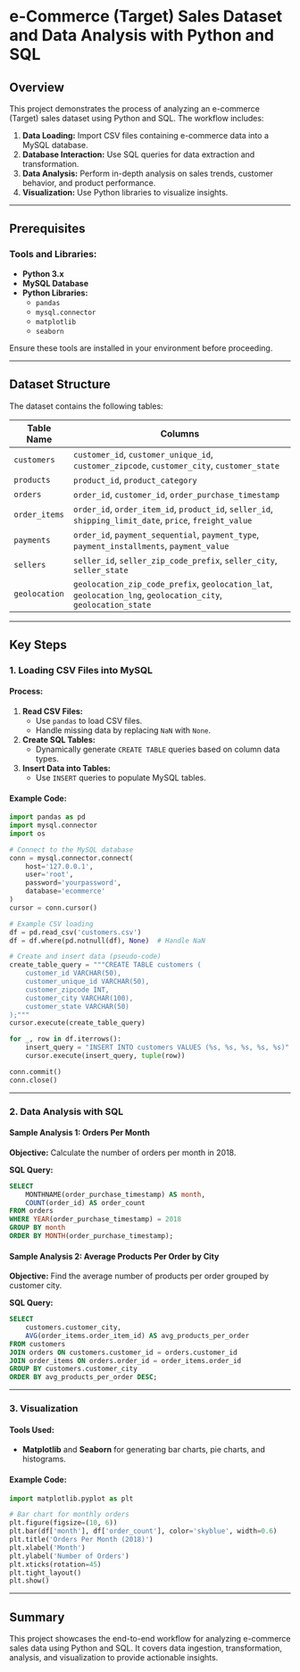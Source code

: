 # e-Commerce (Target) Sales Dataset and Data Analysis with Python and SQL

## Overview
This project demonstrates the process of analyzing an e-commerce (Target) sales dataset using Python and SQL. The workflow includes:

1. **Data Loading:** Import CSV files containing e-commerce data into a MySQL database.
2. **Database Interaction:** Use SQL queries for data extraction and transformation.
3. **Data Analysis:** Perform in-depth analysis on sales trends, customer behavior, and product performance.
4. **Visualization:** Use Python libraries to visualize insights.

---

## Prerequisites

### Tools and Libraries:
- **Python 3.x**
- **MySQL Database**
- **Python Libraries:**
  - `pandas`
  - `mysql.connector`
  - `matplotlib`
  - `seaborn`

Ensure these tools are installed in your environment before proceeding.

---

## Dataset Structure

The dataset contains the following tables:

| Table Name   | Columns                                                                                      |
|--------------|----------------------------------------------------------------------------------------------|
| `customers`  | `customer_id`, `customer_unique_id`, `customer_zipcode`, `customer_city`, `customer_state`   |
| `products`   | `product_id`, `product_category`                                                            |
| `orders`     | `order_id`, `customer_id`, `order_purchase_timestamp`                                        |
| `order_items`| `order_id`, `order_item_id`, `product_id`, `seller_id`, `shipping_limit_date`, `price`, `freight_value` |
| `payments`   | `order_id`, `payment_sequential`, `payment_type`, `payment_installments`, `payment_value`    |
| `sellers`    | `seller_id`, `seller_zip_code_prefix`, `seller_city`, `seller_state`                        |
| `geolocation`| `geolocation_zip_code_prefix`, `geolocation_lat`, `geolocation_lng`, `geolocation_city`, `geolocation_state` |

---

## Key Steps

### 1. Loading CSV Files into MySQL

#### Process:
1. **Read CSV Files:**
   - Use `pandas` to load CSV files.
   - Handle missing data by replacing `NaN` with `None`.
2. **Create SQL Tables:**
   - Dynamically generate `CREATE TABLE` queries based on column data types.
3. **Insert Data into Tables:**
   - Use `INSERT` queries to populate MySQL tables.

#### Example Code:
```python
import pandas as pd
import mysql.connector
import os

# Connect to the MySQL database
conn = mysql.connector.connect(
    host='127.0.0.1',
    user='root',
    password='yourpassword',
    database='ecommerce'
)
cursor = conn.cursor()

# Example CSV loading
df = pd.read_csv('customers.csv')
df = df.where(pd.notnull(df), None)  # Handle NaN

# Create and insert data (pseudo-code)
create_table_query = """CREATE TABLE customers (
    customer_id VARCHAR(50),
    customer_unique_id VARCHAR(50),
    customer_zipcode INT,
    customer_city VARCHAR(100),
    customer_state VARCHAR(50)
);"""
cursor.execute(create_table_query)

for _, row in df.iterrows():
    insert_query = "INSERT INTO customers VALUES (%s, %s, %s, %s, %s)"
    cursor.execute(insert_query, tuple(row))

conn.commit()
conn.close()
```

---

### 2. Data Analysis with SQL

#### Sample Analysis 1: Orders Per Month
**Objective:** Calculate the number of orders per month in 2018.

**SQL Query:**
```sql
SELECT
    MONTHNAME(order_purchase_timestamp) AS month,
    COUNT(order_id) AS order_count
FROM orders
WHERE YEAR(order_purchase_timestamp) = 2018
GROUP BY month
ORDER BY MONTH(order_purchase_timestamp);
```

#### Sample Analysis 2: Average Products Per Order by City
**Objective:** Find the average number of products per order grouped by customer city.

**SQL Query:**
```sql
SELECT
    customers.customer_city,
    AVG(order_items.order_item_id) AS avg_products_per_order
FROM customers
JOIN orders ON customers.customer_id = orders.customer_id
JOIN order_items ON orders.order_id = order_items.order_id
GROUP BY customers.customer_city
ORDER BY avg_products_per_order DESC;
```

---

### 3. Visualization

#### Tools Used:
- **Matplotlib** and **Seaborn** for generating bar charts, pie charts, and histograms.

#### Example Code:
```python
import matplotlib.pyplot as plt

# Bar chart for monthly orders
plt.figure(figsize=(10, 6))
plt.bar(df['month'], df['order_count'], color='skyblue', width=0.6)
plt.title('Orders Per Month (2018)')
plt.xlabel('Month')
plt.ylabel('Number of Orders')
plt.xticks(rotation=45)
plt.tight_layout()
plt.show()
```

---

## Summary
This project showcases the end-to-end workflow for analyzing e-commerce sales data using Python and SQL. It covers data ingestion, transformation, analysis, and visualization to provide actionable insights.
